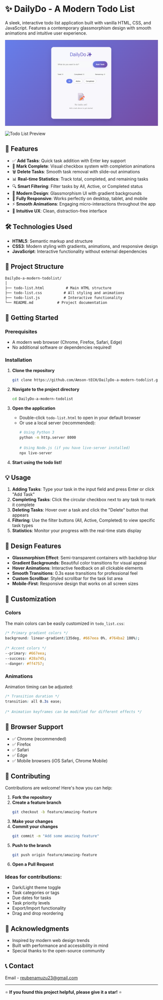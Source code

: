 # ✨ DailyDo - A Modern Todo List

A sleek, interactive todo list application built with vanilla HTML, CSS, and JavaScript. Features a contemporary glassmorphism design with smooth animations and intuitive user experience.

![Todo List Preview](./preview/image.png)

![Todo List Preview](./images/todo-preview.png)

## 🚀 Features

- ✅ **Add Tasks**: Quick task addition with Enter key support
- 🎯 **Mark Complete**: Visual checkbox system with completion animations
- 🗑️ **Delete Tasks**: Smooth task removal with slide-out animations
- 📊 **Real-time Statistics**: Track total, completed, and remaining tasks
- 🔍 **Smart Filtering**: Filter tasks by All, Active, or Completed status
- 🎨 **Modern Design**: Glassmorphism UI with gradient backgrounds
- 📱 **Fully Responsive**: Works perfectly on desktop, tablet, and mobile
- ⚡ **Smooth Animations**: Engaging micro-interactions throughout the app
- 🎯 **Intuitive UX**: Clean, distraction-free interface

## 🛠️ Technologies Used

- **HTML5**: Semantic markup and structure
- **CSS3**: Modern styling with gradients, animations, and responsive design
- **JavaScript**: Interactive functionality without external dependencies

## 📂 Project Structure

```
DailyDo-a-modern-todolist/
│
├── todo-list.html          # Main HTML structure
├── todo-list.css          # All styling and animations
├── todo-list.js           # Interactive functionality
└── README.md           # Project documentation
```

## 🚀 Getting Started

### Prerequisites

- A modern web browser (Chrome, Firefox, Safari, Edge)
- No additional software or dependencies required!

### Installation

1. **Clone the repository**
   ```bash
   git clone https://github.com/Amson-tECH/DailyDo-a-modern-todolist.git
   ```

2. **Navigate to the project directory**
   ```bash
   cd DailyDo-a-modern-todolist
   ```

3. **Open the application**
   - Double-click `todo-list.html` to open in your default browser
   - Or use a local server (recommended):
     ```bash
     # Using Python 3
     python -m http.server 8000
     
     # Using Node.js (if you have live-server installed)
     npx live-server
     ```

4. **Start using the todo list!**

## 💡 Usage

1. **Adding Tasks**: Type your task in the input field and press Enter or click "Add Task"
2. **Completing Tasks**: Click the circular checkbox next to any task to mark it complete
3. **Deleting Tasks**: Hover over a task and click the "Delete" button that appears
4. **Filtering**: Use the filter buttons (All, Active, Completed) to view specific task types
5. **Statistics**: Monitor your progress with the real-time stats display

## 🎨 Design Features

- **Glassmorphism Effect**: Semi-transparent containers with backdrop blur
- **Gradient Backgrounds**: Beautiful color transitions for visual appeal
- **Hover Animations**: Interactive feedback on all clickable elements
- **Smooth Transitions**: 0.3s ease transitions for professional feel
- **Custom Scrollbar**: Styled scrollbar for the task list area
- **Mobile-First**: Responsive design that works on all screen sizes

## 🔧 Customization

### Colors
The main colors can be easily customized in `todo_list.css`:

```css
/* Primary gradient colors */
background: linear-gradient(135deg, #667eea 0%, #764ba2 100%);

/* Accent colors */
--primary: #667eea;
--success: #28a745;
--danger: #ff4757;
```

### Animations
Animation timing can be adjusted:

```css
/* Transition duration */
transition: all 0.3s ease;

/* Animation keyframes can be modified for different effects */
```

## 📱 Browser Support

- ✅ Chrome (recommended)
- ✅ Firefox
- ✅ Safari
- ✅ Edge
- ✅ Mobile browsers (iOS Safari, Chrome Mobile)

## 🤝 Contributing

Contributions are welcome! Here's how you can help:

1. **Fork the repository**
2. **Create a feature branch**
   ```bash
   git checkout -b feature/amazing-feature
   ```
3. **Make your changes**
4. **Commit your changes**
   ```bash
   git commit -m "Add some amazing feature"
   ```
5. **Push to the branch**
   ```bash
   git push origin feature/amazing-feature
   ```
6. **Open a Pull Request**

### Ideas for contributions:
- Dark/Light theme toggle
- Task categories or tags
- Due dates for tasks
- Task priority levels
- Export/Import functionality
- Drag and drop reordering



## 🌟 Acknowledgments

- Inspired by modern web design trends
- Built with performance and accessibility in mind
- Special thanks to the open-source community

## 📞 Contact

Email - reubenamuzu23@gmail.com



---

⭐ **If you found this project helpful, please give it a star!** ⭐